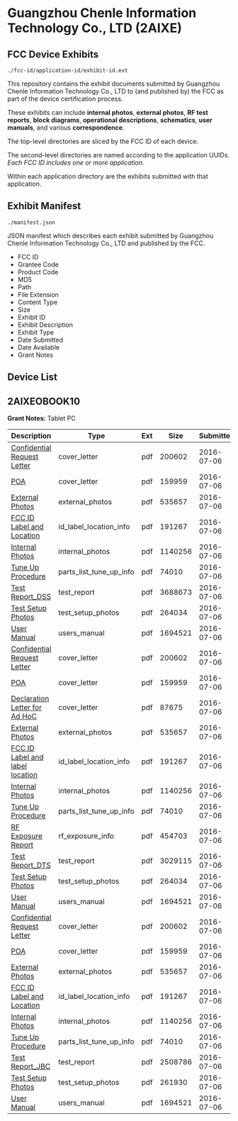 # Guangzhou Chenle Information Technology Co., LTD (2AIXE)
## FCC Device Exhibits

```
./fcc-id/application-id/exhibit-id.ext
```

This repository contains the exhibit documents submitted by Guangzhou Chenle Information Technology Co., LTD to (and published by) the FCC as part of the device certification process.

These exhibits can include **internal photos**, **external photos**, **RF test reports**, **block diagrams**, **operational descriptions**, **schematics**, **user manuals**, and various **correspondence**.

The top-level directories are sliced by the FCC ID of each device.

The second-level directories are named according to the application UUIDs. *Each FCC ID includes one or more application.*

Within each application directory are the exhibits submitted with that application. 

## Exhibit Manifest

```
./manifest.json
```

JSON manifest which describes each exhibit submitted by Guangzhou Chenle Information Technology Co., LTD and published by the FCC.

- FCC ID
- Grantee Code
- Product Code
- MD5
- Path
- File Extension
- Content Type
- Size
- Exhibit ID
- Exhibit Description
- Exhibit Type
- Date Submitted
- Date Available
- Grant Notes

## Device List
## 2AIXEOBOOK10
**Grant Notes:** Tablet PC

| Description | Type | Ext | Size | Submitted | Available |
| ----------- | ---- | --- | ---- | --------- | --------- |
| [Confidential Request Letter](2AIXEOBOOK10/08b05240b191bfab102ba5330d3dfa04/3052239.pdf) | cover_letter | pdf | 200602 | 2016-07-06 | 2016-07-06 |
| [POA](2AIXEOBOOK10/08b05240b191bfab102ba5330d3dfa04/3052240.pdf) | cover_letter | pdf | 159959 | 2016-07-06 | 2016-07-06 |
| [External Photos](2AIXEOBOOK10/08b05240b191bfab102ba5330d3dfa04/3052242.pdf) | external_photos | pdf | 535657 | 2016-07-06 | 2016-07-06 |
| [FCC ID Label and Location](2AIXEOBOOK10/08b05240b191bfab102ba5330d3dfa04/3052244.pdf) | id_label_location_info | pdf | 191267 | 2016-07-06 | 2016-07-06 |
| [Internal Photos](2AIXEOBOOK10/08b05240b191bfab102ba5330d3dfa04/3052243.pdf) | internal_photos | pdf | 1140256 | 2016-07-06 | 2016-07-06 |
| [Tune Up Procedure](2AIXEOBOOK10/08b05240b191bfab102ba5330d3dfa04/3052238.pdf) | parts_list_tune_up_info | pdf | 74010 | 2016-07-06 | 2016-07-06 |
| [Test Report_DSS](2AIXEOBOOK10/08b05240b191bfab102ba5330d3dfa04/3052297.pdf) | test_report | pdf | 3688673 | 2016-07-06 | 2016-07-06 |
| [Test Setup Photos](2AIXEOBOOK10/08b05240b191bfab102ba5330d3dfa04/3052245.pdf) | test_setup_photos | pdf | 264034 | 2016-07-06 | 2016-07-06 |
| [User Manual](2AIXEOBOOK10/08b05240b191bfab102ba5330d3dfa04/3052259.pdf) | users_manual | pdf | 1694521 | 2016-07-06 | 2016-07-06 |
| [Confidential Request Letter](2AIXEOBOOK10/be19c3754e85aba02000b4025b73ea9f/3052239.pdf) | cover_letter | pdf | 200602 | 2016-07-06 | 2016-07-06 |
| [POA](2AIXEOBOOK10/be19c3754e85aba02000b4025b73ea9f/3052240.pdf) | cover_letter | pdf | 159959 | 2016-07-06 | 2016-07-06 |
| [Declaration Letter for Ad HoC](2AIXEOBOOK10/be19c3754e85aba02000b4025b73ea9f/3052241.pdf) | cover_letter | pdf | 87675 | 2016-07-06 | 2016-07-06 |
| [External Photos](2AIXEOBOOK10/be19c3754e85aba02000b4025b73ea9f/3052242.pdf) | external_photos | pdf | 535657 | 2016-07-06 | 2016-07-06 |
| [FCC ID Label and label location](2AIXEOBOOK10/be19c3754e85aba02000b4025b73ea9f/3052244.pdf) | id_label_location_info | pdf | 191267 | 2016-07-06 | 2016-07-06 |
| [Internal Photos](2AIXEOBOOK10/be19c3754e85aba02000b4025b73ea9f/3052243.pdf) | internal_photos | pdf | 1140256 | 2016-07-06 | 2016-07-06 |
| [Tune Up Procedure](2AIXEOBOOK10/be19c3754e85aba02000b4025b73ea9f/3052238.pdf) | parts_list_tune_up_info | pdf | 74010 | 2016-07-06 | 2016-07-06 |
| [RF Exposure Report](2AIXEOBOOK10/be19c3754e85aba02000b4025b73ea9f/3052258.pdf) | rf_exposure_info | pdf | 454703 | 2016-07-06 | 2016-07-06 |
| [Test Report_DTS](2AIXEOBOOK10/be19c3754e85aba02000b4025b73ea9f/3052246.pdf) | test_report | pdf | 3029115 | 2016-07-06 | 2016-07-06 |
| [Test Setup Photos](2AIXEOBOOK10/be19c3754e85aba02000b4025b73ea9f/3052245.pdf) | test_setup_photos | pdf | 264034 | 2016-07-06 | 2016-07-06 |
| [User Manual](2AIXEOBOOK10/be19c3754e85aba02000b4025b73ea9f/3052259.pdf) | users_manual | pdf | 1694521 | 2016-07-06 | 2016-07-06 |
| [Confidential Request Letter](2AIXEOBOOK10/c71a7d527a369212aaa968e165771d6d/3052239.pdf) | cover_letter | pdf | 200602 | 2016-07-06 | 2016-07-06 |
| [POA](2AIXEOBOOK10/c71a7d527a369212aaa968e165771d6d/3052240.pdf) | cover_letter | pdf | 159959 | 2016-07-06 | 2016-07-06 |
| [External Photos](2AIXEOBOOK10/c71a7d527a369212aaa968e165771d6d/3052242.pdf) | external_photos | pdf | 535657 | 2016-07-06 | 2016-07-06 |
| [FCC ID Label and Location](2AIXEOBOOK10/c71a7d527a369212aaa968e165771d6d/3052244.pdf) | id_label_location_info | pdf | 191267 | 2016-07-06 | 2016-07-06 |
| [Internal Photos](2AIXEOBOOK10/c71a7d527a369212aaa968e165771d6d/3052243.pdf) | internal_photos | pdf | 1140256 | 2016-07-06 | 2016-07-06 |
| [Tune Up Procedure](2AIXEOBOOK10/c71a7d527a369212aaa968e165771d6d/3052238.pdf) | parts_list_tune_up_info | pdf | 74010 | 2016-07-06 | 2016-07-06 |
| [Test Report_JBC](2AIXEOBOOK10/c71a7d527a369212aaa968e165771d6d/3052336.pdf) | test_report | pdf | 2508786 | 2016-07-06 | 2016-07-06 |
| [Test Setup Photos](2AIXEOBOOK10/c71a7d527a369212aaa968e165771d6d/3052339.pdf) | test_setup_photos | pdf | 261930 | 2016-07-06 | 2016-07-06 |
| [User Manual](2AIXEOBOOK10/c71a7d527a369212aaa968e165771d6d/3052259.pdf) | users_manual | pdf | 1694521 | 2016-07-06 | 2016-07-06 |
